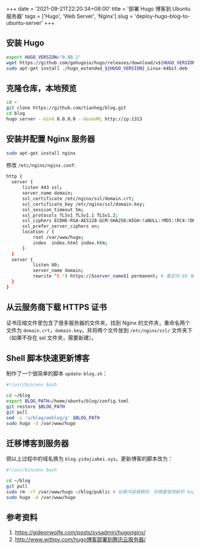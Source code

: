 +++
date = '2021-09-21T22:20:34+08:00'
title = '部署 Hugo 博客到 Ubuntu 服务器'
tags = ['Hugo', 'Web Server', 'Nginx']
slug = 'deploy-hugo-blog-to-ubuntu-server'
+++

## 安装 Hugo

```sh
export HUGO_VERSION="0.88.1"
wget https://github.com/gohugoio/hugo/releases/download/v${HUGO_VERSION}/hugo_extended_${HUGO_VERSION}_Linux-64bit.deb
sudo apt-get install ./hugo_extended_${HUGO_VERSION}_Linux-64bit.deb
```

## 克隆仓库，本地预览

```sh
cd ~
git clone https://github.com/tianheg/blog.git
cd blog
hugo server --bind 0.0.0.0 --baseURL http://ip:1313
```

## 安装并配置 Nginx 服务器

```sh
sudo apt-get install nginx
```

修改 `/etc/nginx/nginx.conf`:

```sh
http {
  server {
      listen 443 ssl;
      server_name domain;
      ssl_certificate /etc/nginx/ssl/domain.crt;
      ssl_certificate_key /etc/nginx/ssl/domain.key;
      ssl_session_timeout 5m;
      ssl_protocols TLSv1 TLSv1.1 TLSv1.2;
      ssl_ciphers ECDHE-RSA-AES128-GCM-SHA256:HIGH:!aNULL:!MD5:!RC4:!DHE;
      ssl_prefer_server_ciphers on;
      location / {
          root /var/www/hugo;
          index  index.html index.htm;
      }
  }
  server {
          listen 80;
          server_name domain;
          rewrite ^(.*) https://$server_name$1 permanent; # 重定向 80 端口为 https
  }
}
```

## 从云服务商下载 HTTPS 证书

证书压缩文件里包含了很多服务器的文件夹，找到 Nginx 的文件夹，重命名两个文件为 `domain.crt`，`domain.key`。并将两个文件放到 `/etc/nginx/ssl/` 文件夹下（如果不存在 ssl 文件夹，需要新建）。

## Shell 脚本快速更新博客

制作了一个很简单的脚本 `update-blog.sh`：

```sh
#!/usr/bin/env bash

cd ~/blog
export BLOG_PATH=/home/ubuntu/blog/config.toml
git restore $BLOG_PATH
git pull
sed -i 's/blog/weblog/g' $BLOG_PATH
sudo hugo -d /var/www/hugo
```

## 迁移博客到服务器

把以上过程中的域名换为 `blog.yidajiabei.xyz`。更新博客的脚本改为：

```sh
#!/usr/bin/env bash

cd ~/blog
git pull
sudo rm -rf /var/www/hugo ~/blog/public # 如果内容被删除，则需要使用新的 hugo build 文档
sudo hugo -d /var/www/hugo
```

## 参考资料

1. <https://gideonwolfe.com/posts/sysadmin/hugonginx/>
2. <http://www.withpy.com/hugo博客部署到腾讯云服务器/>
